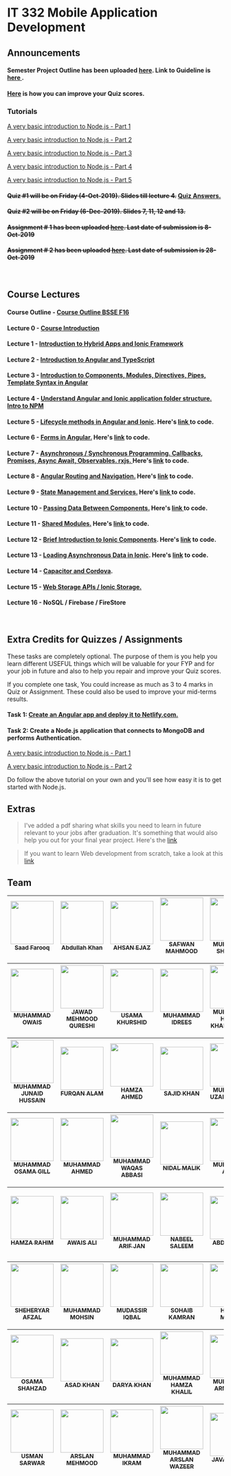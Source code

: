 # IT 332 Mobile Application Development

## Announcements

#### Semester Project Outline has been uploaded <a href="https://github.com/alamgirqazi/mobile-application-development-course/blob/master/Semester%20Project%20Outline.pdf">here</a>. Link to Guideline is <a href="https://github.com/alamgirqazi/mobile-application-development-course/blob/master/Semester%20Project%20Guideline.pdf"> here </a>.

#### [Here](#extra) is how you can improve your Quiz scores.

### Tutorials

[A very basic introduction to Node.js - Part 1](https://alamgirqazi.github.io/tech-blog/intro-to-nodejs-part-1/)

[A very basic introduction to Node.js - Part 2](https://alamgirqazi.github.io/tech-blog/intro-to-nodejs-part-2/)

[A very basic introduction to Node.js - Part 3](https://alamgirqazi.github.io/tech-blog/intro-to-nodejs-part-3/)

[A very basic introduction to Node.js - Part 4](https://alamgirqazi.github.io/tech-blog/intro-to-nodejs-part-4/)<br/>

[A very basic introduction to Node.js - Part 5](https://alamgirqazi.github.io/tech-blog/intro-to-nodejs-part-5/)

#### ~~Quiz #1 will be on Friday (4-Oct-2019). Slides till lecture 4.~~ <a href="https://github.com/alamgirqazi/mobile-application-development-course/blob/master/extras/Quiz%20%23%201%20-%20MAD%20Course%20-%20Answers.pdf">Quiz Answers. </a>

#### ~~Quiz #2 will be on Friday (6-Dec-2019). Slides 7, 11, 12 and 13.~~

#### ~~Assignment # 1 has been uploaded <a href="https://github.com/alamgirqazi/mobile-application-development-course/blob/master/Assignments/Assignment%20%23%201.pdf">here</a>. Last date of submission is **8-Oct-2019**~~

#### ~~Assignment # 2 has been uploaded <a href="https://github.com/alamgirqazi/mobile-application-development-course/blob/master/Assignments/Assignment%20%23%202.pdf">here</a>. Last date of submission is **28-Oct-2019**~~

<br/>

## Course Lectures

#### Course Outline - <a href="https://github.com/alamgirqazi/mobile-application-development-course/blob/master/Course%20Outline%20BSSE%20F16.pdf"> Course Outline BSSE F16 </a>

#### Lecture 0 - <a href="https://github.com/alamgirqazi/mobile-application-development-course/blob/master/lecture%200/Lecture%200%20-%20Mobile%20Application%20Development.pdf" target="_blank"> Course Introduction </a>

#### Lecture 1 - <a href="https://github.com/alamgirqazi/mobile-application-development-course/blob/master/lecture%201/Lecture%201%20-%20Mobile%20Application%20Development.pdf" target="_blank"> Introduction to Hybrid Apps and Ionic Framework </a>

#### Lecture 2 - <a href="https://github.com/alamgirqazi/mobile-application-development-course/blob/master/lecture%202/Lecture%202%20-%20Mobile%20Application%20Development.pdf" target="_blank"> Introduction to Angular and TypeScript</a>

#### Lecture 3 - <a href="https://github.com/alamgirqazi/mobile-application-development-course/blob/master/lecture%203/Lecture%203%20-%20Mobile%20Application%20Development.pdf" target="_blank"> Introduction to Components, Modules, Directives, Pipes, Template Syntax in Angular</a>

#### Lecture 4 - <a href="https://github.com/alamgirqazi/mobile-application-development-course/blob/master/lecture%204/Lecture%204%20-%20Mobile%20Application%20Development.pdf" target="_blank"> Understand Angular and Ionic application folder structure. Intro to NPM</a>

#### Lecture 5 - <a href="https://github.com/alamgirqazi/mobile-application-development-course/blob/master/lecture%205/Lecture%205%20-%20Mobile%20Application%20Development.pdf" target="_blank"> Lifecycle methods in Angular and Ionic</a>. Here's <a href="https://github.com/alamgirqazi/MAD-workbooks">link </a> to code.

#### Lecture 6 - <a href="https://github.com/alamgirqazi/mobile-application-development-course/blob/master/lecture%206/Lecture%206%20-%20Mobile%20Application%20Development.pdf" target="_blank">Forms in Angular.</a> Here's <a href="https://github.com/alamgirqazi/MAD-workbooks/tree/lecture6"> link</a> to code.

#### Lecture 7 - <a href="https://github.com/alamgirqazi/mobile-application-development-course/blob/master/lecture%207/Lecture%207%20-%20Mobile%20Application%20Development.pdf" target="_blank">Asynchronous / Synchronous Programming. Callbacks, Promises, Async Await, Observables. rxjs. </a> Here's <a href="https://github.com/alamgirqazi/MAD-workbooks/tree/lecture7"> link</a> to code.

#### Lecture 8 - <a href="https://github.com/alamgirqazi/mobile-application-development-course/blob/master/lecture%208/Lecture%208%20-%20Mobile%20Application%20Development.pdf" >Angular Routing and Navigation.</a> Here's <a href="https://github.com/alamgirqazi/MAD-workbooks/tree/lecture8"> link</a> to code.

#### Lecture 9 - <a href="https://github.com/alamgirqazi/mobile-application-development-course/blob/master/lecture%209/Lecture%209%20-%20Mobile%20Application%20Development.pdf">State Management and Services.</a> Here's <a href="https://github.com/alamgirqazi/MAD-workbooks/tree/lecture9"> link </a> to code.

#### Lecture 10 - <a href="https://github.com/alamgirqazi/mobile-application-development-course/blob/master/lecture%2010/Lecture%2010%20-%20Mobile%20Application%20Development.pdf">Passing Data Between Components.</a> Here's <a href="https://github.com/alamgirqazi/MAD-workbooks/tree/lecture10"> link </a> to code.

#### Lecture 11 - <a href="https://github.com/alamgirqazi/mobile-application-development-course/blob/master/lecture%2011/Lecture%2011%20-%20Mobile%20Application%20Development.pdf">Shared Modules.</a> Here's <a href="https://github.com/alamgirqazi/MAD-workbooks/tree/lecture11"> link </a> to code.

#### Lecture 12 - <a href="https://github.com/alamgirqazi/mobile-application-development-course/blob/master/lecture%2012/Lecture%2012%20-%20Mobile%20Application%20Development.pdf">Brief Introduction to Ionic Components</a>. Here's <a href="https://github.com/alamgirqazi/MAD-workbooks/tree/lecture12">link</a> to code.

#### Lecture 13 - <a href="https://github.com/alamgirqazi/mobile-application-development-course/blob/master/lecture%2013/Lecture%2013%20-%20Mobile%20Application%20Development.pdf">Loading Asynchronous Data in Ionic</a>. Here's <a href="https://github.com/alamgirqazi/MAD-workbooks/tree/lecture13">link</a> to code.

#### Lecture 14 -  <a href="https://github.com/alamgirqazi/mobile-application-development-course/blob/master/lecture%2014/Lecture%2014%20-%20Mobile%20Application%20Development.pdf">Capacitor and Cordova</a>.

#### Lecture 15 - <a href="https://github.com/alamgirqazi/mobile-application-development-course/blob/master/lecture%2015/Lecture%2015%20-%20Mobile%20Application%20Development.pdf"> Web Storage APIs / Ionic Storage. </a>

#### Lecture 16 - NoSQL / Firebase / FireStore

<br/>

## <a name="extra">Extra Credits for Quizzes / Assignments </a>

These tasks are completely optional. The purpose of them is you help you learn different USEFUL things which will be valuable for your FYP and for your job in future and also to help you repair and improve your Quiz scores.

If you complete one task, You could increase as much as 3 to 4 marks in Quiz or Assignment. These could also be used to improve your mid-terms results.

#### Task 1: <a href="https://github.com/alamgirqazi/mobile-application-development-course/blob/master/extras/Extra%20Tasks%20-%20Task%201.pdf"> Create an Angular app and deploy it to Netlify.com.</a>

#### Task 2: Create a Node.js application that connects to MongoDB and performs Authentication.

[A very basic introduction to Node.js - Part 1](https://alamgirqazi.github.io/tech-blog/intro-to-nodejs-part-1/)

[A very basic introduction to Node.js - Part 2](https://alamgirqazi.github.io/tech-blog/intro-to-nodejs-part-2/)

Do follow the above tutorial on your own and you'll see how easy it is to get started with Node.js.

## Extras

> I've added a pdf sharing what skills you need to learn in future relevant to your jobs after graduation. It's something that would also help you out for your final year project. Here's the <a href="https://github.com/alamgirqazi/mobile-application-development-course/blob/master/extras/Skills%20to%20learn.pdf">link </a>

> If you want to learn Web development from scratch, take a look at this <a href="https://github.com/alamgirqazi/mobile-application-development-course/blob/master/extras/webdev.pdf">link </a>



## Team<a name="team"></a> 

<!-- ALL-CONTRIBUTORS-LIST:START - Do not remove or modify this section -->
<!-- prettier-ignore -->
| [<img src="https://avatars2.githubusercontent.com/u/55571258?v=4" width="100px;"/><br /><sub><b>Saad Farooq</b></sub>](https://github.com/saadfarooq3198) | [<img src="https://avatars2.githubusercontent.com/u/48089976?v=4" width="100px;"/><br /><sub><b>Abdullah Khan</b></sub>](https://github.com/abdullah432)<br />| [<img src="https://avatars0.githubusercontent.com/u/45936390?v=4" width="100px;"/><br /><sub><b>AHSAN EJAZ</b></sub>](https://github.com/Ahsankhansadozai)<br /> | [<img src="https://avatars3.githubusercontent.com/u/55310273?v=4" width="100px;"/><br /><sub><b>SAFWAN MAHMOOD</b></sub>](https://github.com/safwan-3201)<br />|[<img src="https://avatars2.githubusercontent.com/u/45399924?v=4" width="100px;"/><br /><sub><b>MUHAMMAD SHAHZAIB</b></sub>](https://github.com/xaibe)<br /> | [<img src="https://avatars0.githubusercontent.com/u/55254462?v=4" width="100px;"/><br /><sub><b>USAMA ZAHID</b></sub>](https://github.com/usamazahid3222)<br /> | [<img src="https://avatars1.githubusercontent.com/u/55654063?v=4" width="100px;"/><br /><sub><b>MUHAMMAD LUQMAN ALI</b></sub>](https://github.com/Luqman138)<br /> |
| :---: | :---: | :---: | :---: | :---: | :---: | :---: |

| [<img src="https://avatars3.githubusercontent.com/u/55571257?v=4" width="100px;"/><br /><sub><b>MUHAMMAD OWAIS</b></sub>](https://github.com/Owais3227) | [<img src="https://avatars3.githubusercontent.com/u/55326875?v=4" width="100px;"/><br /><sub><b>JAWAD MEHMOOD QURESHI</b></sub>](https://github.com/Jawad-Qurreshi)<br />| [<img src="https://avatars3.githubusercontent.com/u/55357938?v=4" width="100px;"/><br /><sub><b>USAMA KHURSHID</b></sub>](https://github.com/UsamaKhurshid3240)<br /> | [<img src="https://avatars1.githubusercontent.com/u/56217435?v=4" width="100px;"/><br /><sub><b>MUHAMMAD IDREES</b></sub>](https://github.com/idreeskhan3251)<br />|[<img src="https://avatars1.githubusercontent.com/u/56145920?v=4" width="100px;"/><br /><sub><b>MUHAMMAD HAMZA KHALID MIRZA</b></sub>](https://github.com/hamzakhalid63)<br /> | [<img src="https://avatars1.githubusercontent.com/u/57092737?v=4" width="100px;"/><br /><sub><b>MUHAMMAD FARMAN RAZA</b></sub>](https://github.com/Muhammad-Farman-Raza)<br /> | [<img src="https://avatars2.githubusercontent.com/u/55922433?v=4" width="100px;"/><br /><sub><b>MUHAMMAD RIFFAT ABBAS</b></sub>](https://github.com/riffatawan86)<br /> |
| :---: | :---: | :---: | :---: | :---: | :---: | :---: |

| [<img src="https://avatars1.githubusercontent.com/u/55838331?v=4" width="100px;"/><br /><sub><b>MUHAMMAD JUNAID HUSSAIN</b></sub>](https://github.com/raja3282) | [<img src="https://avatars2.githubusercontent.com/u/55455442?v=4" width="100px;"/><br /><sub><b>FURQAN ALAM</b></sub>](https://github.com/furqanalam61)<br />| [<img src="https://avatars3.githubusercontent.com/u/55953708?v=4" width="100px;"/><br /><sub><b>HAMZA AHMED</b></sub>](https://github.com/Hamza3295)<br /> | [<img src="https://avatars1.githubusercontent.com/u/45587388?v=4" width="100px;"/><br /><sub><b>SAJID KHAN</b></sub>](https://github.com/SajidKhan0314)<br />|[<img src="https://avatars1.githubusercontent.com/u/45401285?v=4" width="100px;"/><br /><sub><b>MUHAMMAD UZAIR DANYAL</b></sub>](https://github.com/uzairDanyal)<br /> | [<img src="https://avatars2.githubusercontent.com/u/55375676?v=4" width="100px;"/><br /><sub><b>MAJID ALI KHAN</b></sub>](https://github.com/majid760)<br /> | [<img src="https://avatars2.githubusercontent.com/u/51987198?v=4" width="100px;"/><br /><sub><b>MUZAMMAL HUSSAIN</b></sub>](https://github.com/MuzammalHussain6313)<br />|
| :---: | :---: | :---: | :---: | :---: | :---: | :---: |

| [<img src="https://avatars3.githubusercontent.com/u/51175195?v=4" width="100px;"/><br /><sub><b>MUHAMMAD OSAMA GILL</b></sub>](https://github.com/osamagill) | [<img src="https://avatars1.githubusercontent.com/u/37517939?v=4" width="100px;"/><br /><sub><b>MUHAMMAD AHMED</b></sub>](https://github.com/ahmadsheikh21)<br />| [<img src="https://avatars3.githubusercontent.com/u/55791656?v=4" width="100px;"/><br /><sub><b>MUHAMMAD WAQAS ABBASI</b></sub>](https://github.com/waqas3327)<br /> | [<img src="https://avatars0.githubusercontent.com/u/33846467?v=4" width="100px;"/><br /><sub><b>NIDAL MALIK</b></sub>](https://github.com/tsin-96)<br />|[<img src="https://avatars1.githubusercontent.com/u/56023761?v=4" width="100px;"/><br /><sub><b>MUHAMMAD ADEEL</b></sub>](https://github.com/illustric)<br /> | [<br /><sub><b>MUHAMMAD AIZAZ ASJID</b></sub>](https://github.com)<br /> | [<img src="https://avatars1.githubusercontent.com/u/55803956?v=4" width="100px;"/><br /><sub><b>ADIL ARSHAD</b></sub>](https://github.com/adil-arshad)<br /> |
| :---: | :---: | :---: | :---: | :---: | :---: | :---: |

| [<img src="https://avatars1.githubusercontent.com/u/46000447?v=4" width="100px;"/><br /><sub><b>HAMZA RAHIM</b></sub>](https://github.com/HamzaRahim) | [<img src="https://avatars2.githubusercontent.com/u/55501598?v=4" width="100px;"/><br /><sub><b>AWAIS ALI</b></sub>](https://github.com/awais5112)<br />| [<img src="https://avatars1.githubusercontent.com/u/53043328?v=4" width="100px;"/><br /><sub><b>MUHAMMAD ARIF JAN</b></sub>](https://github.com/Muhammad3353)<br /> | [<img src="https://avatars2.githubusercontent.com/u/55546787?v=4" width="100px;"/><br /><sub><b>NABEEL SALEEM</b></sub>](https://github.com/nabeelsaleem333)<br />|[<img src="https://avatars1.githubusercontent.com/u/55227300?v=4" width="100px;"/><br /><sub><b>ABDUL BASIT</b></sub>](https://github.com/Basit3356)<br /> | [<img src="https://avatars1.githubusercontent.com/u/55571644?v=4" width="100px;"/><br /><sub><b>JAWAD AHMED KHAN</b></sub>](https://github.com/JawadAhmedKhan)<br /> | [<img src="https://avatars1.githubusercontent.com/u/55804200?v=4" width="100px;"/><br /><sub><b>RANA MUHAMMAD AWAIS</b></sub>](https://github.com/ranaawais0303)<br /> |
| :---: | :---: | :---: | :---: | :---: | :---: | :---: |

| [<img src="https://avatars3.githubusercontent.com/u/30393948?v=4" width="100px;"/><br /><sub><b>SHEHERYAR AFZAL</b></sub>](https://github.com/sheheryar17) | [<img src="https://avatars2.githubusercontent.com/u/55449443?v=4" width="100px;"/><br /><sub><b>MUHAMMAD MOHSIN</b></sub>](https://github.com/adil3633)<br />| [<img src="https://avatars1.githubusercontent.com/u/55241950?v=4" width="100px;"/><br /><sub><b>MUDASSIR IQBAL</b></sub>](https://github.com/mudassiriqball)<br /> | [<img src="https://avatars1.githubusercontent.com/u/49482641?v=4" width="100px;"/><br /><sub><b>SOHAIB KAMRAN </b></sub>](https://github.com/SohaibKamran)<br />|[<img src="https://avatars2.githubusercontent.com/u/55941197?v=4" width="100px;"/><br /><sub><b>HAMZA MANAN</b></sub>](https://github.com/hamzamanan)<br /> | [<img src="https://avatars2.githubusercontent.com/u/55322383?v=4" width="100px;"/><br /><sub><b>TARIQ FAQIR</b></sub>](https://github.com/Tariqfaqira)<br /> | [<img src="https://avatars2.githubusercontent.com/u/55357393?v=4" width="100px;"/><br /><sub><b>ABDUL REHMAN </b></sub>](https://github.com/maanamir)<br /> |
| :---: | :---: | :---: | :---: | :---: | :---: | :---: |

| [<img src="https://avatars1.githubusercontent.com/u/55839725?v=4" width="100px;"/><br /><sub><b>OSAMA SHAHZAD</b></sub>](https://github.com/osamashahzad84) | [<img src="https://avatars2.githubusercontent.com/u/55347878?v=4" width="100px;"/><br /><sub><b>ASAD KHAN</b></sub>](https://github.com/Asad-Khan-Achakzai)<br />| [<img src="https://avatars0.githubusercontent.com/u/55444222?v=4" width="100px;"/><br /><sub><b>DARYA KHAN</b></sub>](https://github.com/Daryakhan182)<br /> | [<img src="https://avatars1.githubusercontent.com/u/55647183?v=4" width="100px;"/><br /><sub><b>MUHAMMAD HAMZA KHALIL</b></sub>](https://github.com/hamzakhalil3343)<br />|[<img src="https://avatars1.githubusercontent.com/u/56032222?v=4" width="100px;"/><br /><sub><b>MUHAMMAD ARMAGHAN</b></sub>](https://github.com/armaghan6)<br /> | [<img src="https://avatars0.githubusercontent.com/u/50678241?v=4" width="100px;"/><br /><sub><b>HASSAN ABRAR</b></sub>](https://github.com/Hassan3325)<br /> | [<img src="https://avatars0.githubusercontent.com/u/54737802?v=4" width="100px;"/><br /><sub><b>MUHAMMAD SHAHZAIB</b></sub>](https://github.com/shahzaibbaloch02)<br /> |
| :---: | :---: | :---: | :---: | :---: | :---: | :---: |

| [<img src="https://avatars2.githubusercontent.com/u/55990062?v=4" width="100px;"/><br /><sub><b>USMAN SARWAR</b></sub>](https://github.com/usman672) | [<img src="https://avatars3.githubusercontent.com/u/56528977?v=4" width="100px;"/><br /><sub><b>ARSLAN MEHMOOD</b></sub>](https://github.com/rajaarslan333)<br />| [<img src="https://avatars0.githubusercontent.com/u/56062316?v=4" width="100px;"/><br /><sub><b>MUHAMMAD IKRAM</b></sub>](https://github.com/ikramgondal)<br /> | [<img src="https://avatars3.githubusercontent.com/u/33597629?v=4" width="100px;"/><br /><sub><b>MUHAMMAD ARSLAN WAZEER</b></sub>](https://github.com/ARsalkhann)<br />|[<img src="https://avatars3.githubusercontent.com/u/56219109?v=4" width="100px;"/><br /><sub><b>JAVAID IQBAL</b></sub>](https://github.com/javaid1025)<br /> | [<img src="https://avatars3.githubusercontent.com/u/55810982?v=4" width="100px;"/><br /><sub><b>FAHD KAMAL</b></sub>](https://github.com/FahdKamal101)<br /> | <br /> |
| :---: | :---: | :---: | :---: | :---: | :---: | :---: |

<!-- ALL-CONTRIBUTORS-LIST:END -->